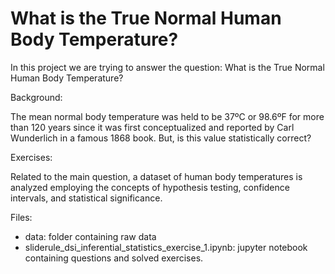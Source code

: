 # What is the True Normal Human Body Temperature?


In this project we are trying to answer the question: What is the True Normal Human Body Temperature?

Background:

The mean normal body temperature was held to be 37ºC or 98.6ºF for more than 120 years since it was first conceptualized and reported by Carl Wunderlich in a famous 1868 book. But, is this value statistically correct?

Exercises:

Related to the main question, a dataset of human body temperatures is analyzed employing the concepts of hypothesis testing, confidence intervals, and statistical significance.

Files:

- data: folder containing raw data
- sliderule_dsi_inferential_statistics_exercise_1.ipynb: jupyter notebook containing questions and solved exercises.
